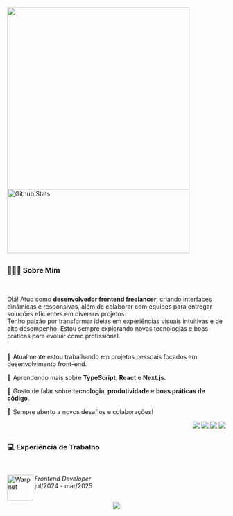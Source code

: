 
<!-- ![Yz-ryujin Banner Image](./Hero%20Banner.png) -->

<div style="align-items: center; justify-content: center">
    <img height="" width="420em" src="https://github-readme-stats.vercel.app/api?username=yz-ryujin&theme=midnight-purple&show_icons=true&locale=pt-br&hide_title=true&rank_icon=github" />
  <img height="148em" width="420em" src="https://github-readme-streak-stats.herokuapp.com/?user=yz-ryujin&theme=midnight-purple&hide_border=false&locale=pt-br" alt="Github Stats"/>
</div>

##

### 👨🏽‍💻 Sobre Mim
<br>

Olá! Atuo como **desenvolvedor frontend freelancer**, criando interfaces dinâmicas e responsivas, além de colaborar com equipes para entregar soluções eficientes em diversos projetos.<br>
Tenho paixão por transformar ideias em experiências visuais intuitivas e de alto desempenho. Estou sempre explorando novas tecnologias e boas práticas para evoluir como profissional.
<br><br>

🔭 Atualmente estou trabalhando em projetos pessoais focados em desenvolvimento front-end.

🌱 Aprendendo mais sobre **TypeScript**, **React** e **Next.js**.

💬 Gosto de falar sobre **tecnologia**, **produtividade** e **boas práticas de código**.

🚀 Sempre aberto a novos desafios e colaborações!

<div> 

<p align="right">
    <a href="mailto:ryujincode.dev@gmail.com" target="_blank"><img src="https://img.shields.io/badge/Gmail-DD1100?style=for-the-badge&logo=gmail&logoColor=white" target="_blank"></a>
 	<a href="https://instagram.com/yx.will" target="_blank"><img src="https://img.shields.io/badge/Instagram-%23E60023?style=for-the-badge&logo=instagram&logoColor=white" target="_blank"></a>
    <a href="https://www.linkedin.com/in/franklin-william-moura-de-miranda-b09262271" target="_blank"><img src="https://img.shields.io/badge/LinkedIn-0077B5?style=for-the-badge&logo=linkedin&logoColor=white" target="_blank"></a> 
    <a href ="https://ryujinportfo.netlify.app/"><img src="https://img.shields.io/badge/Portfolio-330F63?style=for-the-badge" target="_blank"></a>
</p>
 
##


### 💻 Experiência de Trabalho
<br>
<div>
  <a href="https://www.startedgo.com/">
    <img align="left" height="60px" width="60px" alt="Warpnet" src="https://media.licdn.com/dms/image/v2/D4D0BAQGuilr9TX76gw/company-logo_200_200/company-logo_200_200/0/1724434633624/startedgoo_logo?e=1760572800&v=beta&t=oDu--j7JWZ7juHIWcQIJkEQlvtmq9J7wtZwtgkXNE48"/>
  </a>
  
*Frontend Developer*  
jul/2024 - mar/2025
</div>

##
<p align="center">
  <a href="https://skillicons.dev">
    <img src="https://skillicons.dev/icons?i=html,css,javascript,react,next,windicss,git,figma" />
  </a>
</p>

##
